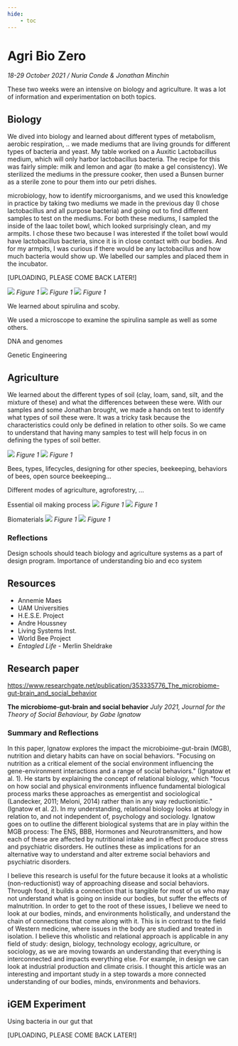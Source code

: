 ```yaml
---
hide:
    - toc
---
```


# Agri Bio Zero
*18-29 October 2021 / Nuria Conde & Jonathan Minchin*

These two weeks were an intensive on biology and agriculture. It was a lot of information and experimentation on both topics.

## Biology
We dived into biology and learned about different types of metabolism, aerobic respiration, .. we made mediums that are living grounds for different types of bacteria and yeast. My table worked on a Auxitic Lactobacillus medium, which will only harbor lactobacillus bacteria. The recipe for this was fairly simple: milk and lemon and agar (to make a gel consistency). We sterilized the mediums in the pressure cooker, then used a Bunsen burner as a sterile zone to pour them into our petri dishes.

microbiology, how to identify microorganisms, and we used this knowledge in practice by taking two mediums we made in the previous day (I chose lactobacillus and all purpose bacteria) and going out to find different samples to test on the mediums. For both these mediums, I sampled the inside of the Iaac toilet bowl, which looked surprisingly clean, and my armpits. I chose these two because I was interested if the toilet bowl would have lactobacillus bacteria, since it is in close contact with our bodies. And for my armpits, I was curious if there would be any lactobacillus and how much bacteria would show up. We labelled our samples and placed them in the incubator.

[UPLOADING, PLEASE COME BACK LATER!]

![](../images/03_agribio/.jpg)
*Figure 1*
![](../images/03_agribio/.jpg)
*Figure 1*
![](../images/03_agribio/.jpg)
*Figure 1*

We learned about spirulina and scoby.

We used a microscope to examine the spirulina sample as well as some others.

DNA and genomes

Genetic Engineering

## Agriculture
We learned about the different types of soil (clay, loam, sand, silt, and the mixture of these) and what the differences between these were. With our samples and some Jonathan brought, we made a hands on test to identify what types of soil these were. It was a tricky task because the characteristics could only be defined in relation to other soils. So we came to understand that having many samples to test will help focus in on defining the types of soil better.

![](../images/03_agribio/.jpg)
*Figure 1*
![](../images/03_agribio/.jpg)
*Figure 1*

Bees, types, lifecycles, designing for other species, beekeeping, behaviors of bees, open source beekeeping...

Different modes of agriculture, agroforestry, ...

Essential oil making process
![](../images/03_agribio/ACho_IMG_2620.jpg)
*Figure 1*
![](../images/03_agribio/ACho_IMG_3974.jpg)
*Figure 1*

Biomaterials
![](../images/03_agribio/.jpg)
*Figure 1*
![](../images/03_agribio/.jpg)
*Figure 1*

### Reflections
Design schools should teach biology and agriculture systems as a part of design program. Importance of understanding bio and eco system

## Resources
- Annemie Maes
- UAM Universities
- H.E.S.E. Project
- Andre Houssney
- Living Systems Inst.
- World Bee Project
- *Entagled Life* - Merlin Sheldrake


## Research paper
https://www.researchgate.net/publication/353335776_The_microbiome-gut-brain_and_social_behavior

**The microbiome-gut-brain and social behavior**
*July 2021, Journal for the Theory of Social Behaviour, by Gabe Ignatow*

### Summary and Reflections

In this paper, Ignatow explores the impact the microbioime-gut-brain (MGB), nutrition and dietary habits can have on social behaviors. "Focusing on nutrition as a critical element of the social environment influencing the gene-environment interactions and a range of social behaviors." (Ignatow et al. 1). He starts by explaining the concept of relational biology, which "focus on how social and physical environments influence fundamental biological process marks these approaches as emergentist and sociological (Landecker, 2011; Meloni, 2014) rather than in any way reductionistic." (Ignatow et al. 2). In my understanding, relational biology looks at biology in relation to, and not independent of, psychology and sociology. Ignatow goes on to outline the different biological systems that are in play within the MGB process: The ENS, BBB, Hormones and Neurotransmitters, and how each of these are affected by nutritional intake and in effect produce stress and psychiatric disorders. He outlines these as implications for an alternative way to understand and alter extreme social behaviors and psychiatric disorders.

I believe this research is useful for the future because it looks at a wholistic (non-reductionist) way of approaching disease and social behaviors. Through food, it builds a connection that is tangible for most of us who may not understand what is going on inside our bodies, but suffer the effects of malnutrition. In order to get to the root of these issues, I believe we need to look at our bodies, minds, and environments holistically, and understand the chain of connections that come along with it. This is in contrast to the field of Western medicine, where issues in the body are studied and treated in isolation. I believe this wholistic and relational approach is applicable in any field of study: design, biology, technology ecology, agriculture, or sociology, as we are moving towards an understanding that everything is interconnected and impacts everything else. For example, in design we can look at industrial production and climate crisis. I thought this article was an interesting and important study in a step towards a more connected understanding of our bodies, minds, environments and behaviors.

## iGEM Experiment

Using bacteria in our gut that

[UPLOADING, PLEASE COME BACK LATER!]
